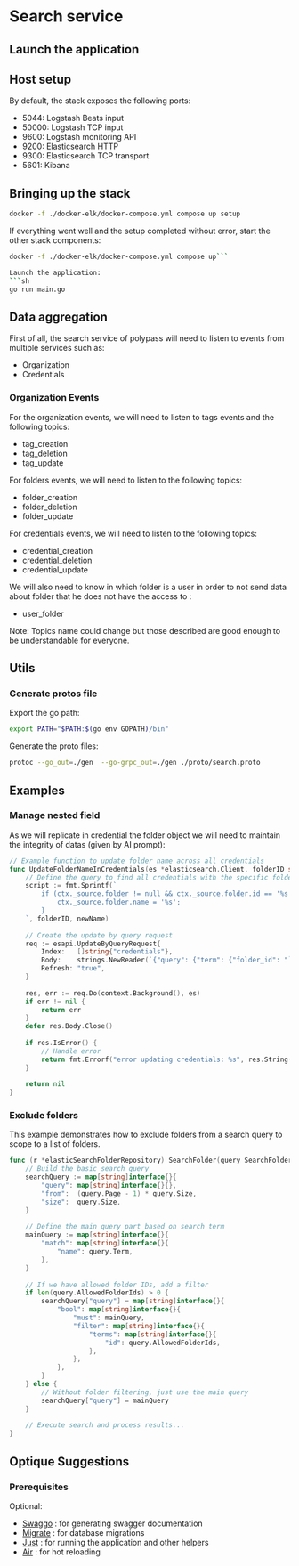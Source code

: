 # Search service

## Launch the application

## Host setup

By default, the stack exposes the following ports:

* 5044: Logstash Beats input
* 50000: Logstash TCP input
* 9600: Logstash monitoring API
* 9200: Elasticsearch HTTP
* 9300: Elasticsearch TCP transport
* 5601: Kibana

## Bringing up the stack

```sh
docker -f ./docker-elk/docker-compose.yml compose up setup
```

If everything went well and the setup completed without error, start the other stack components:

```sh
docker -f ./docker-elk/docker-compose.yml compose up```

Launch the application: 
```sh
go run main.go
```

## Data aggregation

First of all, the search service of polypass will need to listen to events from
multiple services such as:

- Organization
- Credentials


### Organization Events

For the organization events, we will need to listen to tags events and the following topics:

- tag_creation
- tag_deletion
- tag_update

For folders events, we will need to listen to the following topics:

- folder_creation
- folder_deletion
- folder_update

For credentials events, we will need to listen to the following topics:

- credential_creation
- credential_deletion
- credential_update


We will also need to know in which folder is a user in order to not send data about folder that he does not have the access to :

- user_folder

Note: Topics name could change but those described are good enough to be understandable for everyone.

## Utils

### Generate protos file

Export the go path:
```sh
export PATH="$PATH:$(go env GOPATH)/bin"
```

Generate the proto files:
```sh
protoc --go_out=./gen  --go-grpc_out=./gen ./proto/search.proto
```

## Examples


### Manage nested field

As we will replicate in credential the folder object we will need to maintain the integrity of datas (given by AI prompt):

```go
// Example function to update folder name across all credentials
func UpdateFolderNameInCredentials(es *elasticsearch.Client, folderID string, newName string) error {
    // Define the query to find all credentials with the specific folder_id
    script := fmt.Sprintf(`
        if (ctx._source.folder != null && ctx._source.folder.id == '%s') {
            ctx._source.folder.name = '%s';
        }
    `, folderID, newName)
    
    // Create the update by query request
    req := esapi.UpdateByQueryRequest{
        Index:   []string{"credentials"},
        Body:    strings.NewReader(`{"query": {"term": {"folder_id": "` + folderID + `"}}, "script": {"source": "` + script + `"}}`),
        Refresh: "true",
    }
    
    res, err := req.Do(context.Background(), es)
    if err != nil {
        return err
    }
    defer res.Body.Close()
    
    if res.IsError() {
        // Handle error
        return fmt.Errorf("error updating credentials: %s", res.String())
    }
    
    return nil
}
```
### Exclude folders

This example demonstrates how to exclude folders from a search query to scope to a list of folders.

```go
func (r *elasticSearchFolderRepository) SearchFolder(query SearchFolderQuery) (*SearchFolderResult, error) {
    // Build the basic search query
    searchQuery := map[string]interface{}{
        "query": map[string]interface{}{},
        "from":  (query.Page - 1) * query.Size,
        "size":  query.Size,
    }
    
    // Define the main query part based on search term
    mainQuery := map[string]interface{}{
        "match": map[string]interface{}{
            "name": query.Term,
        },
    }
    
    // If we have allowed folder IDs, add a filter
    if len(query.AllowedFolderIds) > 0 {
        searchQuery["query"] = map[string]interface{}{
            "bool": map[string]interface{}{
                "must": mainQuery,
                "filter": map[string]interface{}{
                    "terms": map[string]interface{}{
                        "id": query.AllowedFolderIds,
                    },
                },
            },
        }
    } else {
        // Without folder filtering, just use the main query
        searchQuery["query"] = mainQuery
    }
    
    // Execute search and process results...
}
```

## Optique Suggestions

### Prerequisites

Optional:

- [Swaggo](https://github.com/swaggo/swag) : for generating swagger documentation
- [Migrate](https://github.com/golang-migrate/migrate) : for database migrations
- [Just](https://github.com/casey/just) : for running the application and other helpers
- [Air](https://github.com/cosmtrek/air) : for hot reloading
